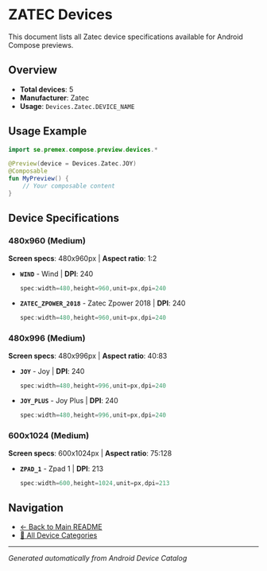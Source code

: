 # ZATEC Devices

This document lists all Zatec device specifications available for Android Compose previews.

## Overview

- **Total devices**: 5
- **Manufacturer**: Zatec
- **Usage**: `Devices.Zatec.DEVICE_NAME`

## Usage Example

```kotlin
import se.premex.compose.preview.devices.*

@Preview(device = Devices.Zatec.JOY)
@Composable
fun MyPreview() {
    // Your composable content
}
```

## Device Specifications

### 480x960 (Medium)

**Screen specs**: 480x960px | **Aspect ratio**: 1:2

- **`WIND`** - Wind | **DPI**: 240
  ```kotlin
  spec:width=480,height=960,unit=px,dpi=240
  ```

- **`ZATEC_ZPOWER_2018`** - Zatec Zpower 2018 | **DPI**: 240
  ```kotlin
  spec:width=480,height=960,unit=px,dpi=240
  ```

### 480x996 (Medium)

**Screen specs**: 480x996px | **Aspect ratio**: 40:83

- **`JOY`** - Joy | **DPI**: 240
  ```kotlin
  spec:width=480,height=996,unit=px,dpi=240
  ```

- **`JOY_PLUS`** - Joy Plus | **DPI**: 240
  ```kotlin
  spec:width=480,height=996,unit=px,dpi=240
  ```

### 600x1024 (Medium)

**Screen specs**: 600x1024px | **Aspect ratio**: 75:128

- **`ZPAD_1`** - Zpad 1 | **DPI**: 213
  ```kotlin
  spec:width=600,height=1024,unit=px,dpi=213
  ```

## Navigation

- [← Back to Main README](../../README.md)
- [📱 All Device Categories](../README.md)

---
*Generated automatically from Android Device Catalog*
